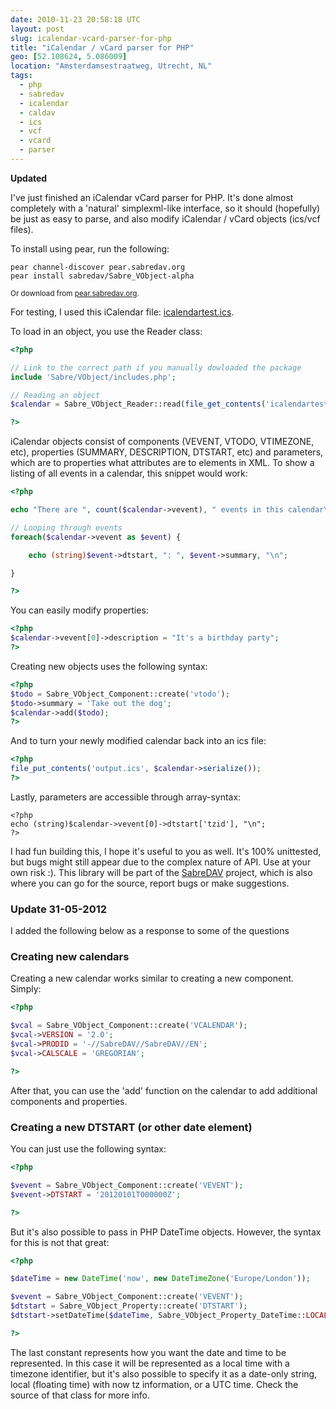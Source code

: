 ```yaml
---
date: 2010-11-23 20:58:18 UTC
layout: post
slug: icalendar-vcard-parser-for-php
title: "iCalendar / vCard parser for PHP"
geo: [52.108624, 5.086009]
location: "Amsterdamsestraatweg, Utrecht, NL"
tags:
  - php
  - sabredav
  - icalendar
  - caldav
  - ics
  - vcf
  - vcard
  - parser
---
```

<p><strong>Updated</strong></p>

<p>I've just finished an iCalendar vCard parser for PHP. It's done almost completely with a 'natural' simplexml-like interface, so it should (hopefully) be just as easy to parse, and also modify iCalendar / vCard objects (ics/vcf files).</p>

<p>To install using pear, run the following:</p>

    pear channel-discover pear.sabredav.org
    pear install sabredav/Sabre_VObject-alpha

<p><small>Or download from <a href="http://pear.sabredav.org/">pear.sabredav.org</a>.</small></p>

<p>For testing, I used this iCalendar file: <a href="http://evertpot.com/resources/files/posts/icalendartest.ics">icalendartest.ics</a>.</p>

<p>To load in an object, you use the Reader class:</p>

```php
<?php

// Link to the correct path if you manually dowloaded the package
include 'Sabre/VObject/includes.php';

// Reading an object
$calendar = Sabre_VObject_Reader::read(file_get_contents('icalendartest.ics'));

?>
```

<p>iCalendar objects consist of components (VEVENT, VTODO, VTIMEZONE, etc), properties (SUMMARY, DESCRIPTION, DTSTART, etc) and parameters, which are to properties what attributes are to elements in XML. To show a listing of all events in a calendar, this snippet would work:</p>

```php
<?php

echo "There are ", count($calendar->vevent), " events in this calendar\n";

// Looping through events
foreach($calendar->vevent as $event) {

    echo (string)$event->dtstart, ": ", $event->summary, "\n";

}

?>
```

<p>You can easily modify properties:</p>

```php
<?php
$calendar->vevent[0]->description = "It's a birthday party";
?>
```

<p>Creating new objects uses the following syntax:</p>

```php
<?php
$todo = Sabre_VObject_Component::create('vtodo');
$todo->summary = 'Take out the dog';
$calendar->add($todo);
?>
```

<p>And to turn your newly modified calendar back into an ics file:</p>

```php
<?php
file_put_contents('output.ics', $calendar->serialize());
?>
```

<p>Lastly, parameters are accessible through array-syntax:</p>

```
<?php
echo (string)$calendar->vevent[0]->dtstart['tzid'], "\n";
?>
```

<p>I had fun building this, I hope it's useful to you as well. It's 100% unittested, but bugs might still appear due to the complex nature of API. Use at your own risk :). This library will be part of the <a href="http://sabre.io/">SabreDAV</a> project, which is also where you can go for the source, report bugs or make suggestions.</p>

<h3>Update 31-05-2012</h3>

<p>I added the following below as a response to some of the questions</p>

<h3>Creating new calendars</h3>

<p>Creating a new calendar works similar to creating a new component. Simply:</p>

```php
<?php

$vcal = Sabre_VObject_Component::create('VCALENDAR');
$vcal->VERSION = '2.0';
$vcal->PRODID = '-//SabreDAV//SabreDAV//EN';
$vcal->CALSCALE = 'GREGORIAN';

?>
```

<p>After that, you can use the 'add' function on the calendar to add additional components and properties.</p>

<h3>Creating a new DTSTART (or other date element)</h3>

<p>You can just use the following syntax:</p>

```php
<?php

$vevent = Sabre_VObject_Component::create('VEVENT');
$vevent->DTSTART = '20120101T000000Z';

?>
```

<p>But it's also possible to pass in PHP DateTime objects. However, the syntax for this is not that great:</p>

```php
<?php

$dateTime = new DateTime('now', new DateTimeZone('Europe/London'));

$vevent = Sabre_VObject_Component::create('VEVENT');
$dtstart = Sabre_VObject_Property::create('DTSTART');
$dtstart->setDateTime($dateTime, Sabre_VObject_Property_DateTime::LOCALTZ);

?>
```

<p>The last constant represents how you want the date and time to be represented. In this case it will be represented as a local time with a timezone identifier, but it's also possible to specify it as a date-only string, local (floating time) with now tz information, or a UTC time. Check the source of that class for more info.</p>

